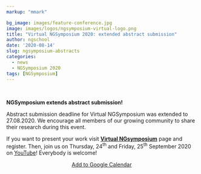 ```yaml
---
markup: "mmark"

bg_image: images/feature-conference.jpg
image: images/logos/ngsymposium-virtual-logo.png
title: "Virtual NGSymposium 2020: extended abstract submission"
author: ngschool
date: '2020-08-14'
slug: ngsymposium-abstracts
categories:
  - news
  - NGSymposium 2020
tags: [NGSymposium]
---
```

<br>

<b>NGSymposium extends abstract submission!<br></b>

Abstract submission deadline for Virtual NGSymposium was extended to 27.08.2020. We encourage all members of our growing community to share their research during this event.

If you want to present your work visit **[Virtual NGsymposium](/virtual_ngsymposium2020/)** page and register. Then, join us on Thursday, 24<sup>th</sup> and Friday, 25<sup>th</sup> September 2020 on <a href="https://www.youtube.com/NGSchoolEU" target="_blank">YouTube</a>!</b> Everybody is welcome!

<p style="text-align: center;"><a href="https://www.google.com/calendar/render?action=TEMPLATE&text=Virtual+NGSymposium+2020&dates=20200924T110000Z%2F20200925T180000Z" target="_blank" class="btn btn-primary">Add to Google Calendar<i class="far fa-calendar-plus"></i></a></p>

